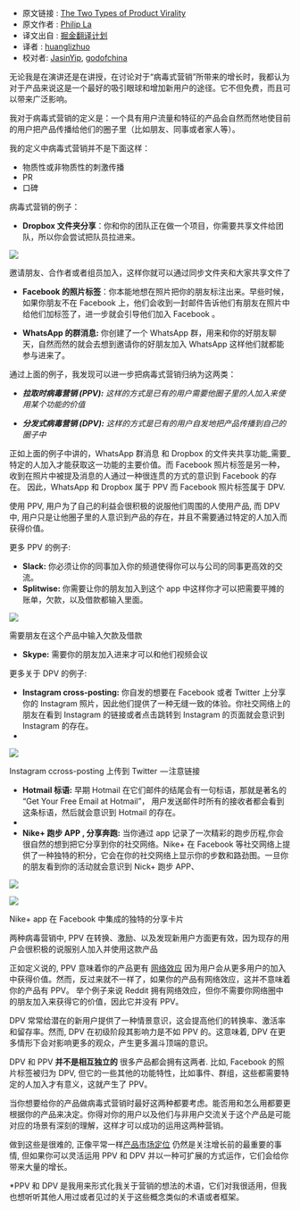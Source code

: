 * 原文链接 : [The Two Types of Product Virality](https://medium.com/@philipla/the-two-types-of-product-virality-8ae744b1c4d7#.lwgcxzx4d)
* 原文作者 : [Philip La](https://medium.com/@philipla)
* 译文出自 : [掘金翻译计划](https://github.com/xitu/gold-miner)
* 译者 : [huanglizhuo](https://github.com/huanglizhuo) 
* 校对者: [JasinYip](https://github.com/JasinYip), [godofchina](https://github.com/godofchina)

无论我是在演讲还是在讲授，在讨论对于“病毒式营销”所带来的增长时，我都认为对于产品来说这是一个最好的吸引眼球和增加新用户的途径。它不但免费，而且可以带来广泛影响。

我对于病毒式营销的定义是：一个具有用户流量和特征的产品会自然而然地使目前的用户把产品传播给他们的圈子里（比如朋友、同事或者家人等）。

我的定义中病毒式营销并不是下面这样：
	
* 物质性或非物质性的刺激传播 
* PR
* 口碑 

病毒式营销的例子：

*   **Dropbox 文件夹分享**：你和你的团队正在做一个项目，你需要共享文件给团队，所以你会尝试把队员拉进来。

![](https://cdn-images-1.medium.com/max/800/1*eA5Ae-IdNiKUBJltCRBLjA.png)

<figcaption> 邀请朋友、合作者或者组员加入，这样你就可以通过同步文件夹和大家共享文件了</figcaption>

*   **Facebook 的照片标签**：你本能地想在照片把你的朋友标注出来。早些时候，如果你朋友不在 Facebook 上，他们会收到一封邮件告诉他们有朋友在照片中给他们加标签了，进一步就会引导他们加入 Facebook 。

*   **WhatsApp 的群消息:** 你创建了一个 WhatsApp 群，用来和你的好朋友聊天，自然而然的就会去想到邀请你的好朋友加入 WhatsApp 这样他们就都能参与进来了。

通过上面的例子，我发现可以进一步把病毒式营销归纳为这两类：

*   **_拉取时病毒营销 (PPV):_** _这样的方式是已有的用户需要他圈子里的人加入来使用某个功能的价值_

*   **_分发式病毒营销 (DPV):_**  _这样的方式是已有的用户自发地把产品传播到自己的圈子中_

正如上面的例子中讲的，WhatsApp 群消息 和 Dropbox 的文件夹共享功能_需要_特定的人加入才能获取这一功能的主要价值。而 Facebook 照片标签是另一种，收到在照片中被提及消息的人通过一种很连贯的方式的意识到 Facebook 的存在。 因此，WhatsApp 和 Dropbox 属于 PPV 而 Facebook 照片标签属于 DPV.

使用 PPV, 用户为了自己的利益会很积极的说服他们周围的人使用产品, 而 DPV 中, 用户只是让他圈子里的人意识到产品的存在，并且不需要通过特定的人加入而获得价值。

更多 PPV 的例子:

*   **Slack:** 你必须让你的同事加入你的频道使得你可以与公司的同事更高效的交流。
*   **Splitwise:** 你需要让你的朋友加入到这个 app 中这样你才可以把需要平摊的账单，欠款，以及借款都输入里面。

![](https://cdn-images-1.medium.com/max/800/1*Op_Zq7ZvAS-MDOCjcmwK9Q.png)

<figcaption>需要朋友在这个产品中输入欠款及借款</figcaption>

*   **Skype:** 需要你的朋友加入进来才可以和他们视频会议

更多关于 DPV 的例子:

*   **Instagram cross-posting:** 你自发的想要在 Facebook 或者 Twitter 上分享你的 Instagram 照片，因此他们提供了一种无缝一致的体验。你社交网络上的朋友在看到 Instagram 的链接或者点击跳转到 Instagram 的页面就会意识到Instagram 的存在。
*   
![](https://cdn-images-1.medium.com/max/800/1*mKh6OB53j42OsytGP8Ydhw.png)

<figcaption>Instagram ccross-posting 上传到 Twitter  — 注意链接</figcaption>

*   **Hotmail 标语:** 早期 Hotmail 在它们邮件的结尾会有一句标语，那就是著名的 “Get Your Free Email at Hotmail”， 用户发送邮件时所有的接收者都会看到这条标语，然后就会意识到 Hotmail 的存在。
*   
*   **Nike+ 跑步 APP , 分享奔跑:** 当你通过 app 记录了一次精彩的跑步历程,你会很自然的想到把它分享到你的社交网络。Nike+ 在 Facebook 等社交网络上提供了一种独特的积分，它会在你的社交网络上显示你的步数和路劲图。一旦你的朋友看到你的活动就会意识到 Nick+ 跑步 APP、


![](https://cdn-images-1.medium.com/max/400/1*4dSbYd1PksIBpkErEM5x8w.png)

![](https://cdn-images-1.medium.com/max/800/1*BtqrKO4LcMRP0FxRWndDlQ.png)

<figcaption>Nike+ app 在 Facebook 中集成的独特的分享卡片</figcaption>

两种病毒营销中, PPV 在转换、激励、以及发现新用户方面更有效，因为现存的用户会很积极的说服别人加入并使用这款产品

正如定义说的, PPV 意味着你的产品更有 [网络效应](http://versionone.vc/network-effects/) 因为用户会从更多用户的加入中获得价值。然而，反过来就不一样了，如果你的产品有网络效应，这并不意味着你的产品有 PPV。 举个例子来说 Reddit 拥有网络效应，但你不需要你网络圈中的朋友加入来获得它的价值，因此它并没有 PPV。

DPV 常常给潜在的新用户提供了一种情景意识，这会提高他们的转换率、激活率和留存率。然而, DPV 在初级阶段其影响力是不如 PPV 的。这意味着, DPV 在更多情形下会对影响更多的观众，产生更多漏斗顶端的意识。

DPV 和 PPV **并不是相互独立的** 很多产品都会拥有这两者. 比如, Facebook 的照片标签被归为 DPV, 但它的一些其他的功能特性，比如事件、群组，这些都需要特定的人加入才有意义，这就产生了 PPV。

当你想要给你的产品做病毒式营销时最好这两种都要考虑。能否用和怎么用都要更根据你的产品来决定。你得对你的用户以及他们与非用户交流关于这个产品是可能对应的场景有深刻的理解，这样才可以成功的运用这两种营销。

做到这些是很难的, 正像平常一样[产品市场定位](http://www.startup-marketing.com/the-startup-pyramid/) 仍然是关注增长前的最重要的事情, 但如果你可以灵活运用 PPV 和 DPV 并以一种可扩展的方式运作，它们会给你带来大量的增长。

*PPV 和 DPV 是我用来形式化我关于营销的想法的术语，它们对我很适用，但我也想听听其他人用过或者见过的关于这些概念类似的术语或者框架。

